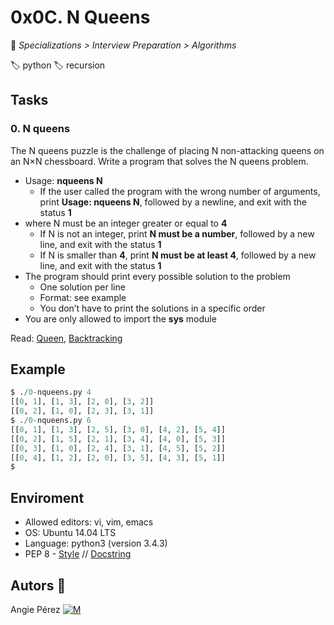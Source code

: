 # 0x0C. N Queens

📁 *Specializations > Interview Preparation > Algorithms*

🏷️ python 🏷️ recursion

## Tasks

### 0. N queens

The N queens puzzle is the challenge of placing N non-attacking queens on an N×N chessboard. Write a program that solves the N queens problem.

- Usage: **nqueens N**
  - If the user called the program with the wrong number of arguments, print **Usage: nqueens N**, followed by a newline, and exit with the status **1**
- where N must be an integer greater or equal to **4**
  - If N is not an integer, print **N must be a number**, followed by a new line, and exit with the status **1**
  - If N is smaller than **4**, print **N must be at least 4**, followed by a new line, and exit with the status **1**
- The program should print every possible solution to the problem
  - One solution per line
  - Format: see example
  - You don’t have to print the solutions in a specific order
- You are only allowed to import the **sys** module

Read: [Queen](https://en.wikipedia.org/wiki/Queen_%28chess%29), [Backtracking](https://en.wikipedia.org/wiki/Backtracking)

## Example

```python
$ ./0-nqueens.py 4
[[0, 1], [1, 3], [2, 0], [3, 2]]
[[0, 2], [1, 0], [2, 3], [3, 1]]
$ ./0-nqueens.py 6
[[0, 1], [1, 3], [2, 5], [3, 0], [4, 2], [5, 4]]
[[0, 2], [1, 5], [2, 1], [3, 4], [4, 0], [5, 3]]
[[0, 3], [1, 0], [2, 4], [3, 1], [4, 5], [5, 2]]
[[0, 4], [1, 2], [2, 0], [3, 5], [4, 3], [5, 1]]
$
```

## Enviroment

- Allowed editors: vi, vim, emacs
- OS: Ubuntu 14.04 LTS
- Language: python3 (version 3.4.3)
- PEP 8 - [Style](https://www.python.org/dev/peps/pep-0008/) // [Docstring](https://sphinxcontrib-napoleon.readthedocs.io/en/latest/example_google.html)

## Autors :ribbon:

Angie Pérez [![M](https://upload.wikimedia.org/wikipedia/fr/thumb/c/c8/Twitter_Bird.svg/30px-Twitter_Bird.svg.png)](https://twitter.com/xiommyperez)
